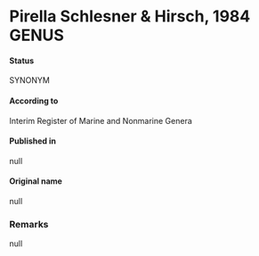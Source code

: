 # Pirella Schlesner & Hirsch, 1984 GENUS

#### Status
SYNONYM

#### According to
Interim Register of Marine and Nonmarine Genera

#### Published in
null

#### Original name
null

### Remarks
null